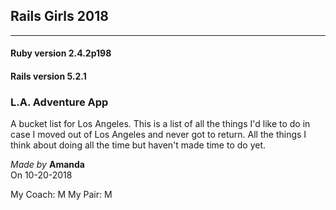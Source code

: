 ## Rails Girls 2018 
    
---
    
#### Ruby version 2.4.2p198
#### Rails version 5.2.1

### L.A. Adventure App
    
A bucket list for Los Angeles. This is a list of all the things I'd like to do in case I moved out of Los Angeles and never got to return. All the things I think about doing all the time but haven't made time to do yet.
    
*Made by* **Amanda**  
On 10-20-2018
    
My Coach: M 
My Pair: M